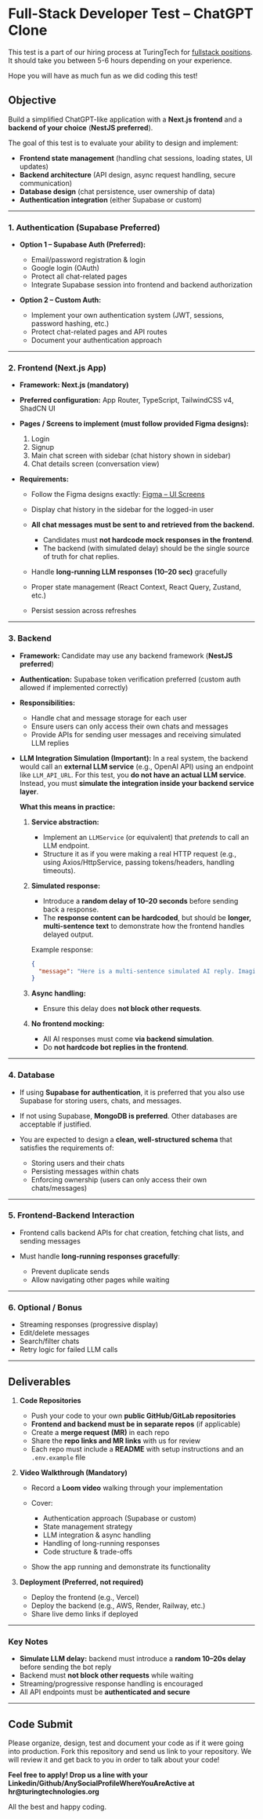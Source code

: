 # **Full-Stack Developer Test – ChatGPT Clone**

This test is a part of our hiring process at TuringTech for [fullstack positions](https://turingtechnologies.org/careers). It should take you between 5-6 hours depending on your experience.

Hope you will have as much fun as we did coding this test!

## **Objective**

Build a simplified ChatGPT-like application with a **Next.js frontend** and a **backend of your choice** (**NestJS preferred**).

The goal of this test is to evaluate your ability to design and implement:

- **Frontend state management** (handling chat sessions, loading states, UI updates)
- **Backend architecture** (API design, async request handling, secure communication)
- **Database design** (chat persistence, user ownership of data)
- **Authentication integration** (either Supabase or custom)

---

### **1. Authentication (Supabase Preferred)**

- **Option 1 – Supabase Auth (Preferred):**

  - Email/password registration & login
  - Google login (OAuth)
  - Protect all chat-related pages
  - Integrate Supabase session into frontend and backend authorization

- **Option 2 – Custom Auth:**

  - Implement your own authentication system (JWT, sessions, password hashing, etc.)
  - Protect chat-related pages and API routes
  - Document your authentication approach

---

### **2. Frontend (Next.js App)**

- **Framework:** **Next.js (mandatory)**

- **Preferred configuration:** App Router, TypeScript, TailwindCSS v4, ShadCN UI

- **Pages / Screens to implement (must follow provided Figma designs):**

  1. Login
  2. Signup
  3. Main chat screen with sidebar (chat history shown in sidebar)
  4. Chat details screen (conversation view)

- **Requirements:**

  - Follow the Figma designs exactly:
    [Figma – UI Screens](https://www.figma.com/design/nCJlqmFsnupB4yVeW2dtuS/Turing-Tech-Test?node-id=1-2&t=Fa8KJAfH1zGxYfaY-1)
  - Display chat history in the sidebar for the logged-in user
  - **All chat messages must be sent to and retrieved from the backend.**

    - Candidates must **not hardcode mock responses in the frontend**.
    - The backend (with simulated delay) should be the single source of truth for chat replies.

  - Handle **long-running LLM responses (10–20 sec)** gracefully
  - Proper state management (React Context, React Query, Zustand, etc.)
  - Persist session across refreshes

---

### **3. Backend**

- **Framework:** Candidate may use any backend framework (**NestJS preferred**)

- **Authentication:** Supabase token verification preferred (custom auth allowed if implemented correctly)

- **Responsibilities:**

  - Handle chat and message storage for each user
  - Ensure users can only access their own chats and messages
  - Provide APIs for sending user messages and receiving simulated LLM replies

- **LLM Integration Simulation (Important):**
  In a real system, the backend would call an **external LLM service** (e.g., OpenAI API) using an endpoint like `LLM_API_URL`.
  For this test, you **do not have an actual LLM service**. Instead, you must **simulate the integration inside your backend service layer**.

  **What this means in practice:**

  1. **Service abstraction:**

     - Implement an `LLMService` (or equivalent) that _pretends_ to call an LLM endpoint.
     - Structure it as if you were making a real HTTP request (e.g., using Axios/HttpService, passing tokens/headers, handling timeouts).

  2. **Simulated response:**

     - Introduce a **random delay of 10–20 seconds** before sending back a response.
     - The **response content can be hardcoded**, but should be **longer, multi-sentence text** to demonstrate how the frontend handles delayed output.

     Example response:

     ```json
     {
       "message": "Here is a multi-sentence simulated AI reply. Imagine this came from a real LLM service..."
     }
     ```

  3. **Async handling:**

     - Ensure this delay does **not block other requests**.

  4. **No frontend mocking:**

     - All AI responses must come **via backend simulation**.
     - Do **not hardcode bot replies in the frontend**.

---

### **4. Database**

- If using **Supabase for authentication**, it is preferred that you also use Supabase for storing users, chats, and messages.
- If not using Supabase, **MongoDB is preferred**. Other databases are acceptable if justified.
- You are expected to design a **clean, well-structured schema** that satisfies the requirements of:

  - Storing users and their chats
  - Persisting messages within chats
  - Enforcing ownership (users can only access their own chats/messages)

---

### **5. Frontend-Backend Interaction**

- Frontend calls backend APIs for chat creation, fetching chat lists, and sending messages
- Must handle **long-running responses gracefully**:

  - Prevent duplicate sends
  - Allow navigating other pages while waiting

---

### **6. Optional / Bonus**

- Streaming responses (progressive display)
- Edit/delete messages
- Search/filter chats
- Retry logic for failed LLM calls

---

## **Deliverables**

1. **Code Repositories**

   - Push your code to your own **public GitHub/GitLab repositories**
   - **Frontend and backend must be in separate repos** (if applicable)
   - Create a **merge request (MR)** in each repo
   - Share the **repo links and MR links** with us for review
   - Each repo must include a **README** with setup instructions and an `.env.example` file

2. **Video Walkthrough (Mandatory)**

   - Record a **Loom video** walking through your implementation
   - Cover:

     - Authentication approach (Supabase or custom)
     - State management strategy
     - LLM integration & async handling
     - Handling of long-running responses
     - Code structure & trade-offs

   - Show the app running and demonstrate its functionality

3. **Deployment (Preferred, not required)**

   - Deploy the frontend (e.g., Vercel)
   - Deploy the backend (e.g., AWS, Render, Railway, etc.)
   - Share live demo links if deployed

---

### **Key Notes**

- **Simulate LLM delay:** backend must introduce a **random 10–20s delay** before sending the bot reply
- Backend must **not block other requests** while waiting
- Streaming/progressive response handling is encouraged
- All API endpoints must be **authenticated and secure**

---

## Code Submit
Please organize, design, test and document your code as if it were going into production. Fork this repository and send us link to your repository. We will review it and get back to you in order to talk about your code!

__Feel free to apply! Drop us a line with your Linkedin/Github/AnySocialProfileWhereYouAreActive at hr@turingtechnologies.org__

All the best and happy coding.
